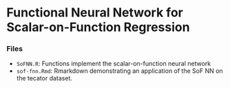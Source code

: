# Functional Neural Network for Scalar-on-Function Regression

### Files

* `SoFNN.R`: Functions implement the scalar-on-function neural network
* `sof-fnn.Rmd`: Rmarkdown demonstrating an application of the SoF NN on the tecator dataset.